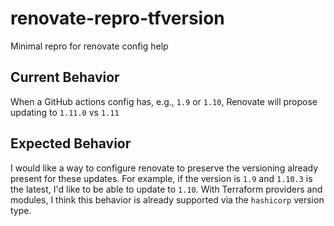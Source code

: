 # renovate-repro-tfversion
Minimal repro for renovate config help

## Current Behavior

When a GitHub actions config has, e.g., `1.9` or `1.10`, Renovate will propose
updating to `1.11.0` vs `1.11`

## Expected Behavior

I would like a way to configure renovate to preserve the versioning already
present for these updates. For example, if the version is `1.9` and `1.10.3` is
the latest, I'd like to be able to update to `1.10`. With Terraform providers
and modules, I think this behavior is already supported via the `hashicorp`
version type.
